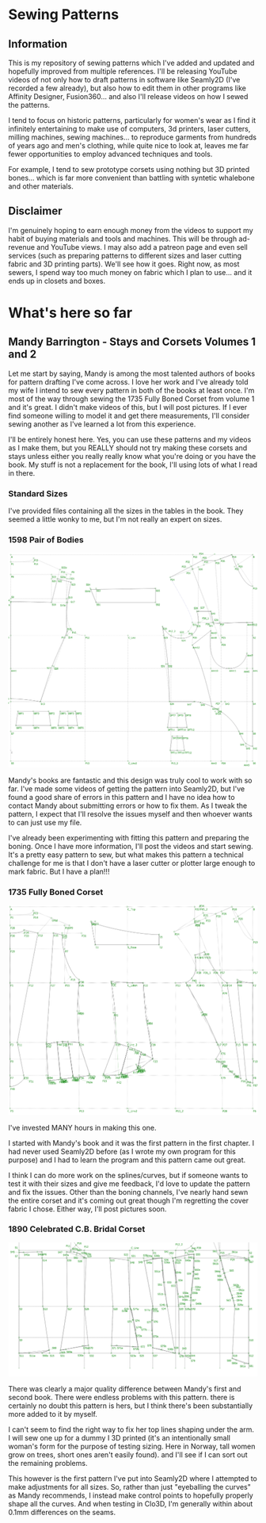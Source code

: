# Sewing Patterns

## Information

This is my repository of sewing patterns which I've added and updated and hopefully improved from multiple references. I'll be releasing YouTube videos of not only how to draft patterns in software like Seamly2D (I've recorded a few already), but also how to edit them in other programs like Affinity Designer, Fusion360... and also I'll release videos on how I sewed the patterns.

I tend to focus on historic patterns, particularly for women's wear as I find it infinitely entertaining to make use of computers, 3d printers, laser cutters, milling machines, sewing machines... to reproduce garments from hundreds of years ago and men's clothing, while quite nice to look at, leaves me far fewer opportunities to employ advanced techniques and tools.

For example, I tend to sew prototype corsets using nothing but 3D printed bones... which is far more convenient than battling with syntetic whalebone and other materials.

## Disclaimer

I'm genuinely hoping to earn enough money from the videos to support my habit of buying materials and tools and machines. This will be through ad-revenue and YouTube views. I may also add a patreon page and even sell services (such as preparing patterns to different sizes and laser cutting fabric and 3D printing parts). We'll see how it goes. Right now, as most sewers, I spend way too much money on fabric which I plan to use... and it ends up in closets and boxes.

# What's here so far

## Mandy Barrington - Stays and Corsets Volumes 1 and 2

Let me start by saying, Mandy is among the most talented authors of books for pattern drafting I've come across. I love her work and I've already told my wife I intend to sew every pattern in both of the books at least once. I'm most of the way through sewing the 1735 Fully Boned Corset from volume 1 and it's great. I didn't make videos of this, but I will post pictures. If I ever find someone willing to model it and get there measurements, I'll consider sewing another as I've learned a lot from this experience.

I'll be entirely honest here. Yes, you can use these patterns and my videos as I make them, but you REALLY should not try making these corsets and stays unless either you really really know what you're doing or you have the book. My stuff is not a replacement for the book, I'll using lots of what I read in there.

### Standard Sizes

I've provided files containing all the sizes in the tables in the book. They seemed a little wonky to me, but I'm not really an expert on sizes.

### 1598 Pair of Bodies

![Screenshot](Mandy%20Barrington/Images/1598%20Pair%20of%20Bones%20Screenshot.png)

Mandy's books are fantastic and this design was truly cool to work with so far. I've made some videos of getting the pattern into Seamly2D, but I've found a good share of errors in this pattern and I have no idea how to contact Mandy about submitting errors or how to fix them. As I tweak the pattern, I expect that I'll resolve the issues myself and then whoever wants to can just use my file.

I've already been experimenting with fitting this pattern and preparing the boning. Once I have more information, I'll post the videos and start sewing. It's a pretty easy pattern to sew, but what makes this pattern a technical challenge for me is that I don't have a laser cutter or plotter large enough to mark fabric. But I have a plan!!!

### 1735 Fully Boned Corset

![Screenshot](Mandy%20Barrington/Images/1735%20Fully%20Boned%20Corset.png)

I've invested MANY hours in making this one.

I started with Mandy's book and it was the first pattern in the first chapter. I had never used Seamly2D before (as I wrote my own program for this purpose) and I had to learn the program and this pattern came out great.

I think I can do more work on the splines/curves, but if someone wants to test it with their sizes and give me feedback, I'd love to update the pattern and fix the issues. Other than the boning channels, I've nearly hand sewn the entire corset and it's coming out great though I'm regretting the cover fabric I chose. Either way, I'll post pictures soon.

### 1890 Celebrated C.B. Bridal Corset

![Screenshot](Mandy%20Barrington/Images/1890%20Celebrated%20C.B.%20Bridal%20Corset.png)

There was clearly a major quality difference between Mandy's first and second book. There were endless problems with this pattern. there is certainly no doubt this pattern is hers, but I think there's been substantially more added to it by myself.

I can't seem to find the right way to fix her top lines shaping under the arm. I will sew one up for a dummy I 3D printed (it's an intentionally small woman's form for the purpose of testing sizing. Here in Norway, tall women grow on trees, short ones aren't easily found). and I'll see if I can sort out the remaining problems.

This however is the first pattern I've put into Seamly2D where I attempted to make adjustments for all sizes. So, rather than just "eyeballing the curves" as Mandy recommends, I instead make control points to hopefully properly shape all the curves. And when testing in Clo3D, I'm generally within about 0.1mm differences on the seams.